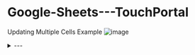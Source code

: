 # Google-Sheets---TouchPortal
Updating Multiple Cells Example
![image](https://github.com/gitagogaming/Google-Sheets---TouchPortal/assets/76603653/cc04730f-b590-427d-a4bd-d24988b9ec9f)



<details>
<summary>---</summary>
<br>

- Go to https://console.developers.google.com/
1) Create a new project; this can be done in multiple ways but here's one:
2) In the upper left 'Select a project' drop down, open it up and use 'New Project'
3) Give it a name, for example (TP_Sheets-Plugin) and create it
4) In the top-middle search bar, search for 'Google Sheets API', navigate to that and press the 'Enable' button, then go back to your project
   Navigate through 'Credentials' in the left-side menu, click 'Create Credentials' at the top and choose 'API key'

It should display an API key for you to use in the config file.
**It's important to keep this secure**. Whenever sharing configs ensure you remove your apiKey!
You can also 'restrict' that API key by IP address.
This is how you dropdown.
</details>
